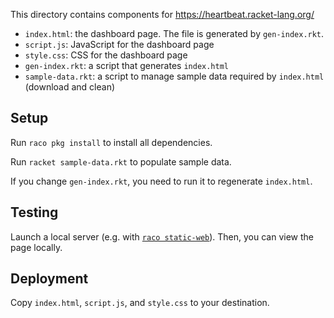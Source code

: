 This directory contains components for https://heartbeat.racket-lang.org/

- `index.html`: the dashboard page. The file is generated by `gen-index.rkt`.
- `script.js`: JavaScript for the dashboard page
- `style.css`: CSS for the dashboard page
- `gen-index.rkt`: a script that generates `index.html`
- `sample-data.rkt`: a script to manage sample data required by `index.html`
  (download and clean)

## Setup

Run `raco pkg install` to install all dependencies.

Run `racket sample-data.rkt` to populate sample data.

If you change `gen-index.rkt`, you need to run it to regenerate `index.html`.

## Testing

Launch a local server (e.g. with [`raco static-web`](https://github.com/samdphillips/raco-static-web/)).
Then, you can view the page locally.

## Deployment

Copy `index.html`, `script.js`, and `style.css` to your destination.
